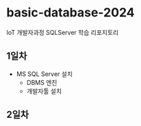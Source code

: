 # basic-database-2024
IoT 개발자과정 SQLServer 학습 리포지토리

## 1일차
- MS SQL Server 설치
    - DBMS 엔진
    - 개발자툴 설치

## 2일차

